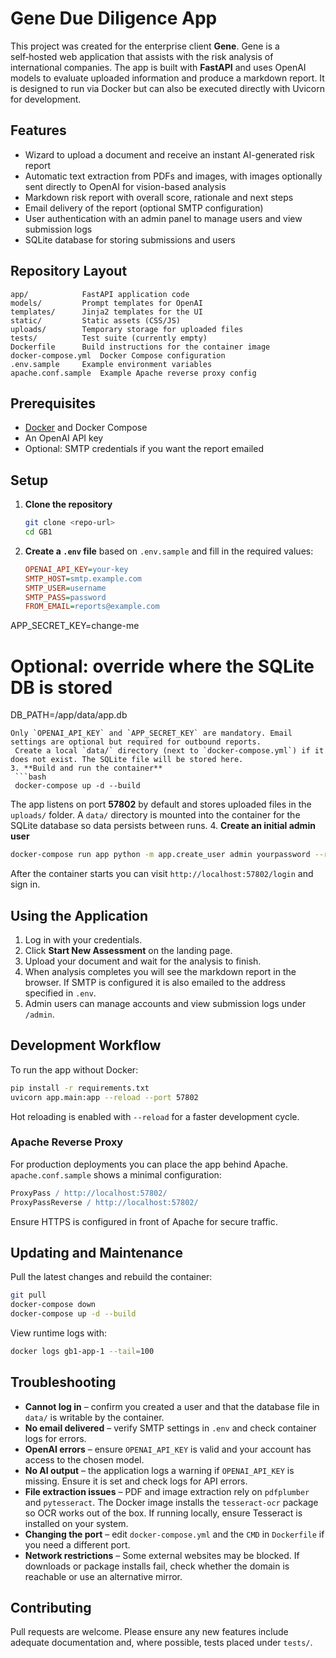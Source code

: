 # Gene Due Diligence App

This project was created for the enterprise client **Gene**. Gene is a self‑hosted web application that assists with the risk analysis of international companies. The app is built with **FastAPI** and uses OpenAI models to evaluate uploaded information and produce a markdown report. It is designed to run via Docker but can also be executed directly with Uvicorn for development.

## Features

- Wizard to upload a document and receive an instant AI-generated risk report
- Automatic text extraction from PDFs and images, with images optionally sent directly to OpenAI for vision-based analysis
- Markdown risk report with overall score, rationale and next steps
- Email delivery of the report (optional SMTP configuration)
- User authentication with an admin panel to manage users and view submission logs
- SQLite database for storing submissions and users
## Repository Layout

```
app/            FastAPI application code
models/         Prompt templates for OpenAI
templates/      Jinja2 templates for the UI
static/         Static assets (CSS/JS)
uploads/        Temporary storage for uploaded files
tests/          Test suite (currently empty)
Dockerfile      Build instructions for the container image
docker-compose.yml  Docker Compose configuration
.env.sample     Example environment variables
apache.conf.sample  Example Apache reverse proxy config
```

## Prerequisites

- [Docker](https://docs.docker.com/get-docker/) and Docker Compose
- An OpenAI API key
- Optional: SMTP credentials if you want the report emailed

## Setup

1. **Clone the repository**
   ```bash
   git clone <repo-url>
   cd GB1
   ```
2. **Create a `.env` file** based on `.env.sample` and fill in the required values:
   ```ini
   OPENAI_API_KEY=your-key
   SMTP_HOST=smtp.example.com
   SMTP_USER=username
   SMTP_PASS=password
   FROM_EMAIL=reports@example.com
  APP_SECRET_KEY=change-me
  # Optional: override where the SQLite DB is stored
  DB_PATH=/app/data/app.db
  ```
  Only `OPENAI_API_KEY` and `APP_SECRET_KEY` are mandatory. Email settings are optional but required for outbound reports.
   Create a local `data/` directory (next to `docker-compose.yml`) if it does not exist. The SQLite file will be stored here.
3. **Build and run the container**
   ```bash
   docker-compose up -d --build
   ```
   The app listens on port **57802** by default and stores uploaded files in the `uploads/` folder. A `data/` directory is mounted into the container for the SQLite database so data persists between runs.
4. **Create an initial admin user**
   ```bash
   docker-compose run app python -m app.create_user admin yourpassword --role admin
   ```
   After the container starts you can visit `http://localhost:57802/login` and sign in.

## Using the Application

1. Log in with your credentials.
2. Click **Start New Assessment** on the landing page.
3. Upload your document and wait for the analysis to finish.
4. When analysis completes you will see the markdown report in the browser. If SMTP is configured it is also emailed to the address specified in `.env`.
5. Admin users can manage accounts and view submission logs under `/admin`.

## Development Workflow

To run the app without Docker:
```bash
pip install -r requirements.txt
uvicorn app.main:app --reload --port 57802
```
Hot reloading is enabled with `--reload` for a faster development cycle.

### Apache Reverse Proxy

For production deployments you can place the app behind Apache. `apache.conf.sample` shows a minimal configuration:
```apache
ProxyPass / http://localhost:57802/
ProxyPassReverse / http://localhost:57802/
```
Ensure HTTPS is configured in front of Apache for secure traffic.

## Updating and Maintenance

Pull the latest changes and rebuild the container:
```bash
git pull
docker-compose down
docker-compose up -d --build
```
View runtime logs with:
```bash
docker logs gb1-app-1 --tail=100
```

## Troubleshooting

- **Cannot log in** &ndash; confirm you created a user and that the database file in `data/` is writable by the container.
- **No email delivered** &ndash; verify SMTP settings in `.env` and check container logs for errors.
- **OpenAI errors** &ndash; ensure `OPENAI_API_KEY` is valid and your account has access to the chosen model.
- **No AI output** &ndash; the application logs a warning if `OPENAI_API_KEY` is missing. Ensure it is set and check logs for API errors.
- **File extraction issues** &ndash; PDF and image extraction rely on `pdfplumber` and `pytesseract`. The Docker image installs the `tesseract-ocr` package so OCR works out of the box. If running locally, ensure Tesseract is installed on your system.
- **Changing the port** &ndash; edit `docker-compose.yml` and the `CMD` in `Dockerfile` if you need a different port.
- **Network restrictions** – Some external websites may be blocked. If downloads or package installs fail, check whether the domain is reachable or use an alternative mirror.

## Contributing

Pull requests are welcome. Please ensure any new features include adequate documentation and, where possible, tests placed under `tests/`.

